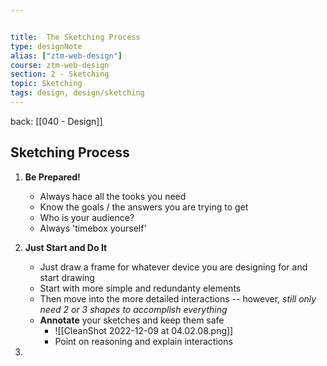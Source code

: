 ```yaml
---


title:  The Sketching Process
type: designNote
alias: ["ztm-web-design"]
course: ztm-web-design
section: 2 - Sketching
topic: Sketching
tags: design, design/sketching
---
```

back: [[040 - Design]]


## Sketching Process

1. **Be Prepared!**
	- Always hace all the tooks you need
	- Know the goals / the answers you are trying to get
	- Who is your audience?
	- Always 'timebox yourself'


2. **Just Start and Do It**
	- Just draw a frame for whatever device you are designing for and start drawing
	- Start with more simple and redundanty elements
	- Then move into the more detailed interactions -- however, *still only need 2 or 3 shapes to accomplish everything*
	- **Annotate** your sketches and keep them safe
		- ![[CleanShot 2022-12-09 at 04.02.08.png]]
		- Point on reasoning and explain interactions

3. 